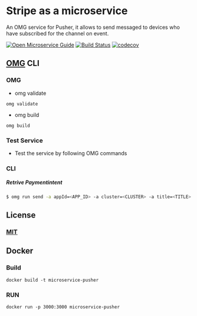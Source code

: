 # Stripe as a microservice
An OMG service for Pusher, it allows to send messaged to devices who have subscribed for the channel on event.

[![Open Microservice Guide](https://img.shields.io/badge/OMG-enabled-brightgreen.svg?style=for-the-badge)](https://microservice.guide)
[![Build Status](https://travis-ci.org/heaptracetechnology/microservice-pusher.svg?branch=master)](https://travis-ci.org/heaptracetechnology/microservice-pusher)
[![codecov](https://codecov.io/gh/heaptracetechnology/microservice-pusher/branch/master/graph/badge.svg)](https://codecov.io/gh/heaptracetechnology/microservice-pusher)

## [OMG](hhttps://microservice.guide) CLI

### OMG

* omg validate
```
omg validate
```
* omg build
```
omg build
```
### Test Service

* Test the service by following OMG commands

### CLI

##### Retrive Paymentintent
```sh
$ omg run send -a appId=<APP_ID> -a cluster=<CLUSTER> -a title=<TITLE> -a message=<MESSAGE> -a channel=<CHANNEl> -a event=<EVENT> -e SECRET=<SECRET> -e KEY=<KEY>
```
## License
### [MIT](https://choosealicense.com/licenses/mit/)

## Docker
### Build
```
docker build -t microservice-pusher
```
### RUN
```
docker run -p 3000:3000 microservice-pusher
```

